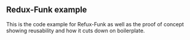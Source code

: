 ## Redux-Funk example

This is the code example for Refux-Funk as well as the proof of concept showing reusability and how it cuts down on boilerplate.